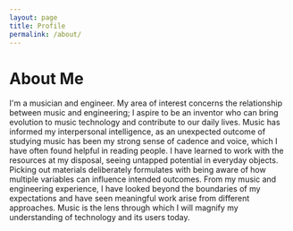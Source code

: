```yaml
---
layout: page
title: Profile
permalink: /about/
---
```


# About Me

I'm a musician and engineer. My area of interest concerns the relationship between music and engineering; I aspire to be an inventor who can bring evolution to music technology and contribute to our daily lives. Music has informed my interpersonal intelligence, as an unexpected outcome of studying music has been my strong sense of cadence and voice, which I have often found helpful in reading people. I have learned to work with the resources at my disposal, seeing untapped potential in everyday objects. Picking out materials deliberately formulates with being aware of how multiple variables can influence intended outcomes. From my music and engineering experience, I have looked beyond the boundaries of my expectations and have seen meaningful work arise from different approaches. Music is the lens through which I will magnify my understanding of technology and its users today.
